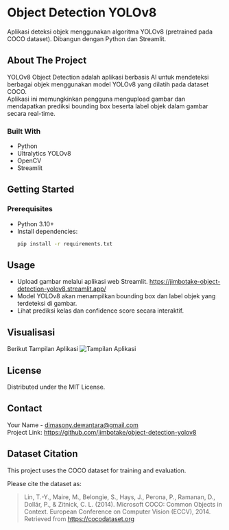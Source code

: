 # Object Detection YOLOv8

Aplikasi deteksi objek menggunakan algoritma YOLOv8 (pretrained pada COCO dataset). Dibangun dengan Python dan Streamlit.

## About The Project

YOLOv8 Object Detection adalah aplikasi berbasis AI untuk mendeteksi berbagai objek menggunakan model YOLOv8 yang dilatih pada dataset COCO.  
Aplikasi ini memungkinkan pengguna mengupload gambar dan mendapatkan prediksi bounding box beserta label objek dalam gambar secara real-time.

### Built With
- Python
- Ultralytics YOLOv8
- OpenCV
- Streamlit

## Getting Started

### Prerequisites
- Python 3.10+
- Install dependencies:
  ```bash
  pip install -r requirements.txt

## Usage

- Upload gambar melalui aplikasi web Streamlit. https://jimbotake-object-detection-yolov8.streamlit.app/
- Model YOLOv8 akan menampilkan bounding box dan label objek yang terdeteksi di gambar.
- Lihat prediksi kelas dan confidence score secara interaktif.

## Visualisasi
Berikut Tampilan Aplikasi
![Tampilan Aplikasi](images/capture_aplikasi.png)


## License

Distributed under the MIT License.

## Contact

Your Name - dimasony.dewantara@gmail.com  
Project Link: https://github.com/jimbotake/object-detection-yolov8

## Dataset Citation

This project uses the COCO dataset for training and evaluation.

Please cite the dataset as:

> Lin, T.-Y., Maire, M., Belongie, S., Hays, J., Perona, P., Ramanan, D., Dollár, P., & Zitnick, C. L. (2014).
Microsoft COCO: Common Objects in Context. European Conference on Computer Vision (ECCV), 2014.
Retrieved from https://cocodataset.org